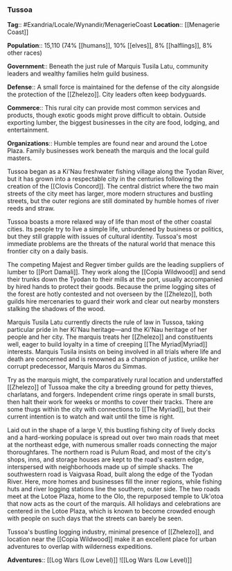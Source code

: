### Tussoa
**Tag**:: #Exandria/Locale/Wynandir/MenagerieCoast
**Location**:: [[Menagerie Coast]]

**Population**:: 15,110 (74% [[humans]], 10% [[elves]], 8% [[halflings]], 8% other races)

**Government**:: Beneath the just rule of Marquis Tusila Latu, community leaders and wealthy families helm guild business.

**Defense**:: A small force is maintained for the defense of the city alongside the protection of the [[Zhelezo]]. City leaders often keep bodyguards.

**Commerce**:: This rural city can provide most common services and products, though exotic goods might prove difficult to obtain. Outside exporting lumber, the biggest businesses in the city are food, lodging, and entertainment.

**Organizations**:: Humble temples are found near and around the Lotoe Plaza. Family businesses work beneath the marquis and the local guild masters.

Tussoa began as a Ki'Nau freshwater fishing village along the Tyodan River, but it has grown into a respectable city in the centuries following the creation of the [[Clovis Concord]]. The central district where the two main streets of the city meet has larger, more modern structures and bustling streets, but the outer regions are still dominated by humble homes of river reeds and straw.

Tussoa boasts a more relaxed way of life than most of the other coastal cities. Its people try to live a simple life, unburdened by business or politics, but they still grapple with issues of cultural identity. Tussoa's most immediate problems are the threats of the natural world that menace this frontier city on a daily basis.

The competing Majest and Regver timber guilds are the leading suppliers of lumber to [[Port Damali]]. They work along the [[Copia Wildwood]] and send their trunks down the Tyodan to their mills at the port, usually accompanied by hired hands to protect their goods. Because the prime logging sites of the forest are hotly contested and not overseen by the [[Zhelezo]], both guilds hire mercenaries to guard their work and clear out nearby monsters stalking the shadows of the wood.

Marquis Tusila Latu currently directs the rule of law in Tussoa, taking particular pride in her Ki'Nau heritage—and the Ki'Nau heritage of her people and her city. The marquis treats her [[Zhelezo]] and constituents well, eager to build loyalty in a time of creeping [[The Myriad|Myriad]] interests. Marquis Tusila insists on being involved in all trials where life and death are concerned and is renowned as a champion of justice, unlike her corrupt predecessor, Marquis Maros du Simmas.

Try as the marquis might, the comparatively rural location and understaffed [[Zhelezo]] of Tussoa make the city a breeding ground for petty thieves, charlatans, and forgers. Independent crime rings operate in small bursts, then halt their work for weeks or months to cover their tracks. There are some thugs within the city with connections to [[The Myriad]], but their current intention is to watch and wait until the time is right.

Laid out in the shape of a large V, this bustling fishing city of lively docks and a hard-working populace is spread out over two main roads that meet at the northeast edge, with numerous smaller roads connecting the major thoroughfares. The northern road is Pulum Road, and most of the city's shops, inns, and storage houses are kept to the road's eastern edge, interspersed with neighborhoods made up of simple shacks. The southwestern road is Vaigvasa Road, built along the edge of the Tyodan River. Here, more homes and businesses fill the inner regions, while fishing huts and river logging stations line the southern, outer side. The two roads meet at the Lotoe Plaza, home to the Olo, the repurposed temple to Uk'otoa that now acts as the court of the marquis. All holidays and celebrations are centered in the Lotoe Plaza, which is known to become crowded enough with people on such days that the streets can barely be seen.

Tussoa's bustling logging industry, minimal presence of [[Zhelezo]], and location near the [[Copia Wildwood]] make it an excellent place for urban adventures to overlap with wilderness expeditions.

**Adventures**:: [[Log Wars (Low Level)]]
![[Log Wars (Low Level)]]